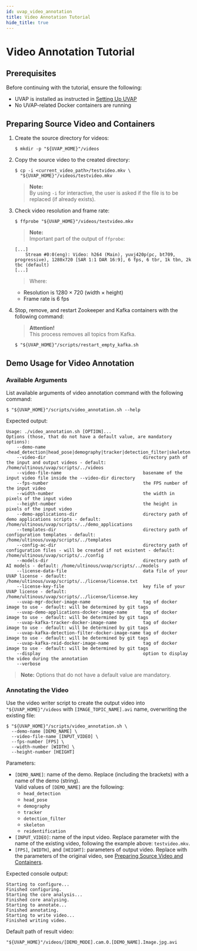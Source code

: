 ```yaml
---
id: uvap_video_annotation
title: Video Annotation Tutorial
hide_title: true
---
```


# Video Annotation Tutorial

## Prerequisites
Before continuing with the tutorial, ensure the following:
- UVAP is installed as instructed in [Setting Up UVAP]
- No UVAP-related Docker containers are running

## Preparing Source Video and Containers

1. Create the source directory for videos:
   ```
   $ mkdir -p "${UVAP_HOME}"/videos
   ```

1. Copy the source video to the created directory:
   ```
   $ cp -i <current_video_path>/testvideo.mkv \
     "${UVAP_HOME}"/videos/testvideo.mkv
   ```

   >**Note:**  
   By using `-i` for interactive, the user is asked if the file is to be replaced (if already exists).

1. Check video resolution and frame rate:
   ```
   $ ffprobe "${UVAP_HOME}"/videos/testvideo.mkv
   ```


   >**Note:**  
   Important part of the output of `ffprobe`:
   ```
   [...]
       Stream #0:0(eng): Video: h264 (Main), yuvj420p(pc, bt709, progressive), 1280x720 [SAR 1:1 DAR 16:9], 6 fps, 6 tbr, 1k tbn, 2k tbc (default)
   [...]
   ```
   >Where:  
   - Resolution is 1280 × 720 (width × height)
   - Frame rate is 6 fps

1. Stop, remove, and restart Zookeeper and Kafka containers with the following command:

   >**Attention!**  
   This process removes all topics from Kafka.

   ```
   $ "${UVAP_HOME}"/scripts/restart_empty_kafka.sh
   ```

## Demo Usage for Video Annotation

### Available Arguments

List available arguments of video annotation command with the following command:

```
$ "${UVAP_HOME}"/scripts/video_annotation.sh --help
```
Expected output:
```
Usage: ./video_annotation.sh [OPTION]...
Options (those, that do not have a default value, are mandatory options):
    --demo-name                                    	<head_detection|head_pose|demography|tracker|detection_filter|skeleton|reidentification>
    --video-dir                                    	directory path of the input and output videos - default: /home/ultinous/uvap/scripts/../videos
    --video-file-name                              	basename of the input video file inside the --video-dir directory
    --fps-number                                   	the FPS number of the input video
    --width-number                                 	the width in pixels of the input video
    --height-number                                	the height in pixels of the input video
    --demo-applications-dir                        	directory path of demo applications scripts - default: /home/ultinous/uvap/scripts/../demo_applications
    --templates-dir                                	directory path of configuration templates - default: /home/ultinous/uvap/scripts/../templates
    --config-ac-dir                                	directory path of configuration files - will be created if not existent - default: /home/ultinous/uvap/scripts/../config
    --models-dir                                   	directory path of AI models - default: /home/ultinous/uvap/scripts/../models
    --license-data-file                            	data file of your UVAP license - default: /home/ultinous/uvap/scripts/../license/license.txt
    --license-key-file                             	key file of your UVAP license - default: /home/ultinous/uvap/scripts/../license/license.key
    --uvap-mgr-docker-image-name                   	tag of docker image to use - default: will be determined by git tags
    --uvap-demo-applications-docker-image-name     	tag of docker image to use - default: will be determined by git tags
    --uvap-kafka-tracker-docker-image-name         	tag of docker image to use - default: will be determined by git tags
    --uvap-kafka-detection-filter-docker-image-name	tag of docker image to use - default: will be determined by git tags
    --uvap-kafka-reid-docker-image-name            	tag of docker image to use - default: will be determined by git tags
    --display                                      	option to display the video during the annotation
    --verbose
```
>**Note:**
Options that do not have a default value are mandatory.

### Annotating the Video

Use the video writer script to create the output video into `"${UVAP_HOME}"/videos`
with `[IMAGE_TOPIC_NAME].avi` name, overwriting the existing file:

```
$ "${UVAP_HOME}"/scripts/video_annotation.sh \
  --demo-name [DEMO_NAME] \
  --video-file-name [INPUT_VIDEO] \
  --fps-number [FPS] \
  --width-number [WIDTH] \
  --height-number [HEIGHT] 
```

Parameters:
- `[DEMO_NAME]`: name of the demo. Replace (including the brackets) with a name of the
  demo (string).  
  Valid values of `[DEMO_NAME]` are the following:
  - `head_detection`
  - `head_pose`
  - `demography`
  - `tracker`
  - `detection_filter`
  - `skeleton`
  - `reidentification`
- `[INPUT_VIDEO]`: name of the input video. Replace parameter with the name of the
  existing video, following the example above: `testvideo.mkv`.
- `[FPS]`, `[WIDTH]`, and `[HEIGHT]`: parameters of output video. Replace with the
  parameters of the original video, see [Preparing Source Video and Containers].

Expected console output:
```
Starting to configure...
Finished configuring.
Starting the core analysis...
Finished core analysing.
Starting to annotate...
Finished annotating.
Starting to write video...
Finished writing video.
```

Default path of result video:
```
"${UVAP_HOME}"/videos/[DEMO_MODE].cam.0.[DEMO_NAME].Image.jpg.avi
```

[Preparing Source Video and Containers]: #preparing-source-video-and-containers
[Setting Up UVAP]: ../install/uvap_install_setup.md
